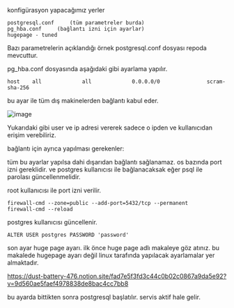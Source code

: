 konfigürasyon yapacağımız yerler

```
postgresql.conf     (tüm parametreler burda)
pg_hba.conf     (bağlantı izni için ayarlar)
hugepage - tuned
```
Bazı parametrelerin açıklandığı örnek postgresql.conf dosyası repoda mevcuttur.

pg_hba.conf dosyasında aşağıdaki gibi ayarlama yapılır.
```
host    all             all             0.0.0.0/0               scram-sha-256
```
bu ayar ile tüm dış makinelerden bağlantı kabul eder.

![image](https://github.com/dbaemreors/postgresconf/assets/132146256/14f4cbc8-1eeb-4fa6-b99e-5df71f674e2d)

Yukarıdaki gibi user ve ip adresi vererek sadece o ipden ve kullanıcıdan erişim verebiliriz.

bağlantı için ayrıca yapılması gerekenler:

tüm bu ayarlar yapılsa dahi dışarıdan bağlantı sağlanamaz. os bazında port izni gereklidir. ve postgres kullanıcısı ile bağlanacaksak eğer psql ile parolası güncellenmelidir.

root kullanıcısı ile port izni verilir.
```
firewall-cmd --zone=public --add-port=5432/tcp --permanent
firewall-cmd --reload
```
postgres kullanıcısı güncellenir.
```
ALTER USER postgres PASSWORD 'password'
```
son ayar huge page ayarı. ilk önce huge page adlı makaleye göz atınız. bu makalede hugepage ayarı değil linux tarafında yapılacak ayarlamalar yer almaktadır.

https://dust-battery-476.notion.site/fad7e5f3fd3c44c0b02c0867a9da5e92?v=9d560ae5faef4978838de8bac4cc7bb8

bu ayarda bittikten sonra postgresql başlatılır. servis aktif hale gelir.
